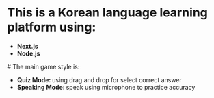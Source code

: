 <h1>This is a Korean language learning platform using:</h1>
<ul>
  <li><b>Next.js</b></li>
  <li><b>Node.js</b></li>
</ul>
# The main game style is:
<ul>
  <li><b>Quiz Mode: </b>using drag and drop for select correct answer</li>
  <li><b>Speaking Mode: </b>speak using microphone to practice accuracy</li>
</ul>
